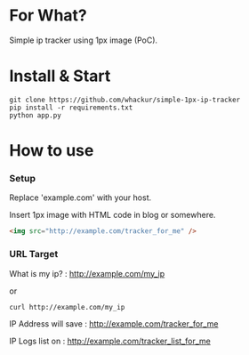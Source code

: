 # For What?
Simple ip tracker using 1px image (PoC).

# Install & Start
```
git clone https://github.com/whackur/simple-1px-ip-tracker
pip install -r requirements.txt
python app.py
```
# How to use
### Setup 
Replace 'example.com' with your host.

Insert 1px image with HTML code in blog or somewhere.
```html
<img src="http://example.com/tracker_for_me" />
```
### URL Target
What is my ip? : http://example.com/my_ip

or
```bash
curl http://example.com/my_ip
```

IP Address will save : http://example.com/tracker_for_me

IP Logs list on : http://example.com/tracker_list_for_me